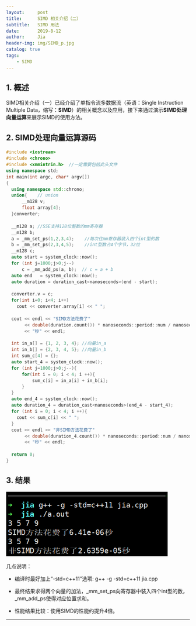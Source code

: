 ```yaml
---
layout:     post
title:      SIMD 相关介绍（二）
subtitle:   SIMD 用法
date:       2019-8-12
author:     Jia
header-img: img/SIMD_p.jpg
catalog: true
tags:
    - SIMD
---
```



## 1. 概述
SIMD相关介绍（一）已经介绍了单指令流多数据流（英语：Single Instruction Multiple Data，缩写：**SIMD**）的相关概念以及应用，接下来通过演示**SIMD处理向量运算**来展示SIMD的使用方法。

## 2. SIMD处理向量运算源码

```c++
#include <iostream>
#include <chrono>
#include <xmmintrin.h>  //一定需要包括此头文件
using namespace std;
int main(int argc, char* argv[])
{
  using namespace std::chrono; 
  union{    // union 
	  __m128 v;
	  float array[4];
  }converter;

  __m128 a; //SSE支持128位整数的mm寄存器
  __m128 b;
  a = _mm_set_ps(1,2,3,4);    //每次往mm寄存器装入四个int型的数
  b = _mm_set_ps(2,3,4,5);    //int型数占4个字节，32位
  __m128 c;
  auto start = system_clock::now();
  for (int j=1000;j>0;j--) 
	  c = _mm_add_ps(a, b);  // c = a + b
  auto end   = system_clock::now();
  auto duration = duration_cast<nanoseconds>(end - start);

  converter.v = c;
  for(int i=0; i<4; i++)
  	cout << converter.array[i] << " ";

  cout << endl << "SIMD方法花费了" 
	   << double(duration.count()) * nanoseconds::period::num / nanoseconds::period::den 
       << "秒" << endl;

  int in_a[] = {1, 2, 3, 4}; //向量in_a
  int in_b[] = {2, 3, 4, 5}; //向量in_b
  int sum_c[4] = {};
  auto start_4 = system_clock::now();
  for (int j=1000;j>0;j--){
	  for(int i = 0; i < 4; i ++){
		  sum_c[i] = in_a[i] + in_b[i];
	  }
  }
  auto end_4 = system_clock::now();                                                                 
  auto duration_4 = duration_cast<nanoseconds>(end_4 - start_4);
  for (int i = 0; i < 4; i ++){
	cout << sum_c[i] << " ";
  }
  cout << endl << "非SIMD方法花费了" 
	   << double(duration_4.count()) * nanoseconds::period::num / nanoseconds::period::den 
       << "秒" << endl;

  return 0;
}
```

## 3. 结果

![image](https://raw.githubusercontent.com/JingnanJia/jingnanjia.github.io/master/img/SIMD_result.png)

几点说明：

* 编译时最好加上“-std=c++11”选项:
  g++ -g -std=c++11 jia.cpp 

* 最终结果求得两个向量的加法，_mm_set_ps向寄存器中装入四个int型的数，_mm_add_ps使得对应位置求和。

* 性能结果比较：使用SIMD的性能约提升4倍。

***

